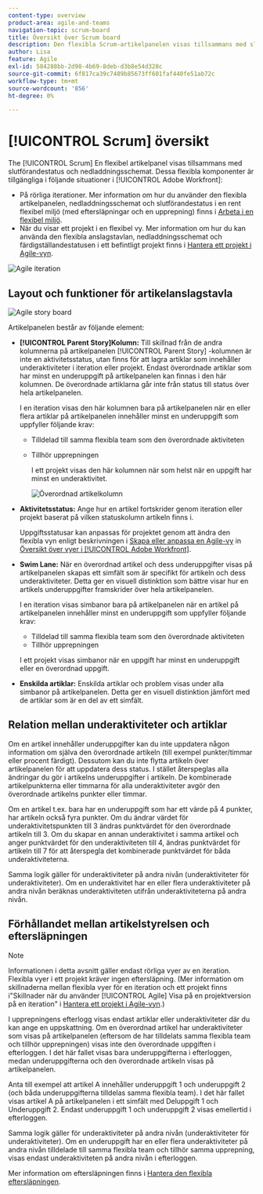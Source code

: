 ```yaml
---
content-type: overview
product-area: agile-and-teams
navigation-topic: scrum-board
title: Översikt över Scrum board
description: Den flexibla Scrum-artikelpanelen visas tillsammans med slutförandestatus och nedladdningsschemat.
author: Lisa
feature: Agile
exl-id: 584288bb-2d98-4b69-8deb-d3b8e54d328c
source-git-commit: 6f817ca39c7489b85673ff601faf440fe51ab72c
workflow-type: tm+mt
source-wordcount: '856'
ht-degree: 0%

---
```


# [!UICONTROL Scrum] översikt

The [!UICONTROL Scrum] En flexibel artikelpanel visas tillsammans med slutförandestatus och nedladdningsschemat. Dessa flexibla komponenter är tillgängliga i följande situationer i [!UICONTROL Adobe Workfront]:

* På rörliga iterationer. Mer information om hur du använder den flexibla artikelpanelen, nedladdningsschemat och slutförandestatus i en rent flexibel miljö (med eftersläpningar och en upprepning) finns i [Arbeta i en flexibel miljö](../../../agile/work-in-an-agile-environment/work-in-an-agile-environment.md).
* När du visar ett projekt i en flexibel vy. Mer information om hur du kan använda den flexibla anslagstavlan, nedladdningsschemat och färdigställandestatusen i ett befintligt projekt finns i [Hantera ett projekt i Agile-vyn](../../../manage-work/projects/manage-projects/manage-projects-in-agile-view.md).

![Agile iteration](assets/agile-iteration-with-callouts.png)

## Layout och funktioner för artikelanslagstavla

![Agile story board](assets/agile-storyboard-callouts.png)

Artikelpanelen består av följande element:

* **[!UICONTROL Parent Story]Kolumn:** Till skillnad från de andra kolumnerna på artikelpanelen  [!UICONTROL Parent Story]  -kolumnen är inte en aktivitetsstatus, utan finns för att lagra artiklar som innehåller underaktiviteter i iteration eller projekt. Endast överordnade artiklar som har minst en underuppgift på artikelpanelen kan finnas i den här kolumnen. De överordnade artiklarna går inte från status till status över hela artikelpanelen.

   I en iteration visas den här kolumnen bara på artikelpanelen när en eller flera artiklar på artikelpanelen innehåller minst en underuppgift som uppfyller följande krav:

   * Tilldelad till samma flexibla team som den överordnade aktiviteten
   * Tillhör upprepningen

      I ett projekt visas den här kolumnen när som helst när en uppgift har minst en underaktivitet.

      ![Överordnad artikelkolumn](assets/agile-parentstory-swimlane.png)

* **Aktivitetsstatus:** Ange hur en artikel fortskrider genom iteration eller projekt baserat på vilken statuskolumn artikeln finns i.

   Uppgiftsstatusar kan anpassas för projektet genom att ändra den flexibla vyn enligt beskrivningen i [Skapa eller anpassa en Agile-vy](../../../reports-and-dashboards/reports/reporting-elements/views-overview.md#customizing-an-agile-view) in [Översikt över vyer i [!UICONTROL Adobe Workfront]](../../../reports-and-dashboards/reports/reporting-elements/views-overview.md).

* **Swim Lane:** När en överordnad artikel och dess underuppgifter visas på artikelpanelen skapas ett simfält som är specifikt för artikeln och dess underaktiviteter. Detta ger en visuell distinktion som bättre visar hur en artikels underuppgifter framskrider över hela artikelpanelen.

   I en iteration visas simbanor bara på artikelpanelen när en artikel på artikelpanelen innehåller minst en underuppgift som uppfyller följande krav:

   * Tilldelad till samma flexibla team som den överordnade aktiviteten
   * Tillhör upprepningen

   I ett projekt visas simbanor när en uppgift har minst en underuppgift eller en överordnad uppgift.

* **Enskilda artiklar:** Enskilda artiklar och problem visas under alla simbanor på artikelpanelen. Detta ger en visuell distinktion jämfört med de artiklar som är en del av ett simfält.

## Relation mellan underaktiviteter och artiklar

Om en artikel innehåller underuppgifter kan du inte uppdatera någon information om själva den överordnade artikeln (till exempel punkter/timmar eller procent färdigt). Dessutom kan du inte flytta artikeln över artikelpanelen för att uppdatera dess status. I stället återspeglas alla ändringar du gör i artikelns underuppgifter i artikeln. De kombinerade artikelpunkterna eller timmarna för alla underaktiviteter avgör den överordnade artikelns punkter eller timmar.

Om en artikel t.ex. bara har en underuppgift som har ett värde på 4 punkter, har artikeln också fyra punkter. Om du ändrar värdet för underaktivitetspunkten till 3 ändras punktvärdet för den överordnade artikeln till 3. Om du skapar en annan underaktivitet i samma artikel och anger punktvärdet för den underaktiviteten till 4, ändras punktvärdet för artikeln till 7 för att återspegla det kombinerade punktvärdet för båda underaktiviteterna.

Samma logik gäller för underaktiviteter på andra nivån (underaktiviteter för underaktiviteter). Om en underaktivitet har en eller flera underaktiviteter på andra nivån beräknas underaktiviteten utifrån underaktiviteterna på andra nivån.

## Förhållandet mellan artikelstyrelsen och eftersläpningen

>[!NOTE]
>
>Informationen i detta avsnitt gäller endast rörliga vyer av en iteration. Flexibla vyer i ett projekt kräver ingen eftersläpning. (Mer information om skillnaderna mellan flexibla vyer för en iteration och ett projekt finns i&quot;Skillnader när du använder [!UICONTROL Agile] Visa på en projektversion på en iteration&quot; i [Hantera ett projekt i Agile-vyn](../../../manage-work/projects/manage-projects/manage-projects-in-agile-view.md).)

I upprepningens efterlogg visas endast artiklar eller underaktiviteter där du kan ange en uppskattning. Om en överordnad artikel har underaktiviteter som visas på artikelpanelen (eftersom de har tilldelats samma flexibla team och tillhör upprepningen) visas inte den överordnade uppgiften i efterloggen. I det här fallet visas bara underuppgifterna i efterloggen, medan underuppgifterna och den överordnade artikeln visas på artikelpanelen.

Anta till exempel att artikel A innehåller underuppgift 1 och underuppgift 2 (och båda underuppgifterna tilldelas samma flexibla team). I det här fallet visas artikel A på artikelpanelen i ett simfält med Deluppgift 1 och Underuppgift 2. Endast underuppgift 1 och underuppgift 2 visas emellertid i efterloggen.

Samma logik gäller för underaktiviteter på andra nivån (underaktiviteter för underaktiviteter). Om en underuppgift har en eller flera underaktiviteter på andra nivån tilldelade till samma flexibla team och tillhör samma upprepning, visas endast underaktiviteten på andra nivån i efterloggen.

Mer information om eftersläpningen finns i [Hantera den flexibla eftersläpningen](../../../agile/work-in-an-agile-environment/manage-the-agile-backlog.md).
